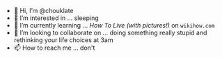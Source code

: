 - 👋 Hi, I’m @chouklate
- 👀 I’m interested in ... sleeping
- 🌱 I’m currently learning ... _How To Live (with pictures!)_ on `wikihow.com`
- 💞️ I’m looking to collaborate on ... doing something really stupid and rethinking your life choices at 3am
- 📫 How to reach me ... don't

<!---
chouklate/chouklate is a ✨ special ✨ repository because its `README.md` (this file) appears on your GitHub profile.
You can click the Preview link to take a look at your changes.
--->
